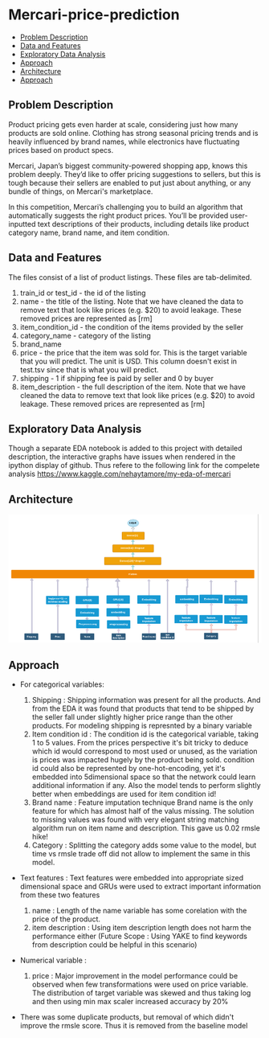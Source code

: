 # Mercari-price-prediction

- [Problem Description](#Problem-description)
- [Data and Features](#Data-and-Features)
- [Exploratory Data Analysis](#Exploratory-Data-Analysis)
- [Approach](#Approach)
- [Architecture](#Architecture)
- [Approach](#Approach)


## Problem Description ##

Product pricing gets even harder at scale, considering just how many products are sold online. Clothing has strong seasonal pricing trends and is heavily influenced by brand names, while electronics have fluctuating prices based on product specs.

Mercari, Japan’s biggest community-powered shopping app, knows this problem deeply. They’d like to offer pricing suggestions to sellers, but this is tough because their sellers are enabled to put just about anything, or any bundle of things, on Mercari's marketplace.

In this competition, Mercari’s challenging you to build an algorithm that automatically suggests the right product prices. You’ll be provided user-inputted text descriptions of their products, including details like product category name, brand name, and item condition.


## Data and Features ##
The files consist of a list of product listings. These files are tab-delimited.

1. train_id or test_id - the id of the listing
2. name - the title of the listing. Note that we have cleaned the data to remove text that look like prices (e.g. $20) to avoid leakage. These removed prices are represented as [rm]
3. item_condition_id - the condition of the items provided by the seller
4. category_name - category of the listing
5. brand_name
6. price - the price that the item was sold for. This is the target variable that you will predict. The unit is USD. This column doesn't exist in test.tsv since that is what you will predict.
7. shipping - 1 if shipping fee is paid by seller and 0 by buyer
8. item_description - the full description of the item. Note that we have cleaned the data to remove text that look like prices (e.g. $20) to avoid leakage. These removed prices are represented as [rm]

## Exploratory Data Analysis ##
Though a separate EDA notebook is added to this project with detailed description, the interactive graphs have issues when rendered in the ipython display of github. 
Thus refere to the following link for the compelete analysis
https://www.kaggle.com/nehaytamore/my-eda-of-mercari

## Architecture ##

  ![architecture diagram](https://github.com/NehaTamore/mercari-price-prediction/blob/master/mercari_architecture.png)

## Approach ##

- For categorical variables: 
  1. Shipping : Shipping information was present for all the products. And from the EDA it was found that products that tend to be shipped by the seller fall under slightly higher price range than the other products. For modeling shipping is represnted by a binary variable 
  2. Item condition id : The condition id is the categorical variable, taking 1 to 5 values. From the prices perspective it's bit tricky to deduce which id would correspond to most used or unused, as the variation is prices was impacted hugely by the product being sold. condition id could also be represented by one-hot-encoding, yet it's embedded into 5dimensional space so that the network could learn additional information if any. Also the model tends to perform slightly better when embeddings are used for item condition id!
  3. Brand name : Feature imputation technique 
    Brand name is the only feature for which has almost half of the valus missing. The solution to missing values was found with very elegant string matching algorithm run on item name and description. This gave us 0.02 rmsle hike!
  4. Category : Splitting the category adds some value to the model, but time vs rmsle trade off did not allow to implement the same in this model.
- Text features : Text features were embedded into appropriate sized dimensional space and GRUs were used to extract important information from these two features
  1. name : Length of the name variable has some corelation with the price of the product.  
  2. item description : Using item description length does not harm the performance either
  (Future Scope : Using YAKE to find keywords from description could be helpful in this scenario)

- Numerical variable :
  1. price : Major improvement in the model performance could be observed when few transformations were used on price variable. The distribution of target variable was skewed and thus taking log and then using min max scaler increased accuracy by 20%
  
 - There was some duplicate products, but removal of which didn't improve the rmsle score. Thus it is removed from the baseline model
